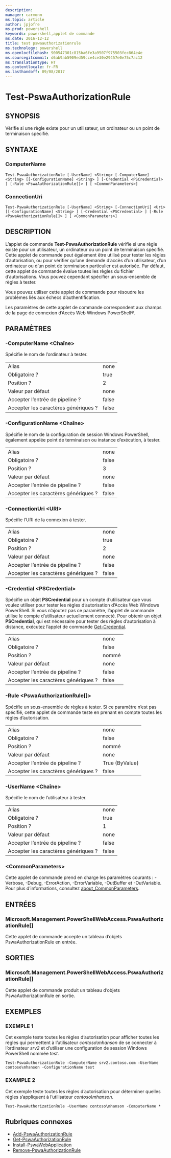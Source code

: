 ```yaml
---
description: 
manager: carmonm
ms.topic: article
author: jpjofre
ms.prod: powershell
keywords: powershell,applet de commande
ms.date: 2016-12-12
title: test pswaauthorizationrule
ms.technology: powershell
ms.openlocfilehash: 900547301c815ba6fe3a9507f975503fec864e4e
ms.sourcegitcommit: d6ab9ab5909ed59cce4ce30e29457e0e75c7ac12
ms.translationtype: HT
ms.contentlocale: fr-FR
ms.lasthandoff: 09/08/2017
---
```

# <a name="test-pswaauthorizationrule"></a>Test-PswaAuthorizationRule

## <a name="synopsis"></a>SYNOPSIS

Vérifie si une règle existe pour un utilisateur, un ordinateur ou un point de terminaison spécifié.

## <a name="syntax"></a>SYNTAXE

### <a name="computername"></a>ComputerName
```
Test-PswaAuthorizationRule [-UserName] <String> [-ComputerName] <String> [[-ConfigurationName] <String> ] [-Credential <PSCredential> ] [-Rule <PswaAuthorizationRule[]> ] [ <CommonParameters>]
```

### <a name="connectionuri"></a>ConnectionUri
```
Test-PswaAuthorizationRule [-UserName] <String> [-ConnectionUri] <Uri> [[-ConfigurationName] <String> ] [-Credential <PSCredential> ] [-Rule <PswaAuthorizationRule[]> ] [ <CommonParameters>]
```

## <a name="description"></a>DESCRIPTION

L’applet de commande **Test-PswaAuthorizationRule** vérifie si une règle existe pour un utilisateur, un ordinateur ou un point de terminaison spécifié.
Cette applet de commande peut également être utilisé pour tester les règles d’autorisation, ou pour vérifier qu’une demande d’accès d’un utilisateur, d’un ordinateur ou d’un point de terminaison particulier est autorisée.
Par défaut, cette applet de commande évalue toutes les règles du fichier d’autorisations.
Vous pouvez cependant spécifier un sous-ensemble de règles à tester.

Vous pouvez utiliser cette applet de commande pour résoudre les problèmes liés aux échecs d’authentification.

Les paramètres de cette applet de commande correspondent aux champs de la page de connexion d’Accès Web Windows PowerShell®.

## <a name="parameters"></a>PARAMÈTRES

### <a name="-computername-ltstringgt"></a>-ComputerName &lt;Chaîne&gt;

Spécifie le nom de l’ordinateur à tester.

|||  
|-|-|
| Alias                              | none                                 |
| Obligatoire ?                            | true                                 |
| Position ?                            | 2                                    |
| Valeur par défaut                        | none                                 |
| Accepter l’entrée de pipeline ?               | false                                |
| Accepter les caractères génériques ?          | false                                |

### <a name="-configurationname-ltstringgt"></a>-ConfigurationName &lt;Chaîne&gt;

Spécifie le nom de la configuration de session Windows PowerShell, également appelée point de terminaison ou instance d’exécution, à tester.

|||  
|-|-|
| Alias                              | none                                 |
| Obligatoire ?                            | false                                |
| Position ?                            | 3                                    |
| Valeur par défaut                        | none                                 |
| Accepter l’entrée de pipeline ?               | false                                |
| Accepter les caractères génériques ?          | false                                |

### <a name="-connectionuri-lturigt"></a>-ConnectionUri &lt;URI&gt;

Spécifie l’URI de la connexion à tester.

|||  
|-|-|
| Alias                              | none                                 |
| Obligatoire ?                            | true                                 |
| Position ?                            | 2                                    |
| Valeur par défaut                        | none                                 |
| Accepter l’entrée de pipeline ?               | false                                |
| Accepter les caractères génériques ?          | false                                |

### <a name="-credential-ltpscredentialgt"></a>-Credential &lt;PSCredential&gt;

Spécifie un objet **PSCredential** pour un compte d’utilisateur que vous voulez utiliser pour tester les règles d’autorisation d’Accès Web Windows PowerShell. Si vous n’ajoutez pas ce paramètre, l’applet de commande utilise le compte d’utilisateur actuellement connecté. Pour obtenir un objet **PSCredential**, qui est nécessaire pour tester des règles d’autorisation à distance, exécutez l’applet de commande [Get-Credential](http://go.microsoft.com/fwlink/?LinkID=293936).

|||  
|-|-|
| Alias                              | none                                 |
| Obligatoire ?                            | false                                |
| Position ?                            | nommé                                |
| Valeur par défaut                        | none                                 |
| Accepter l’entrée de pipeline ?               | false                                |
| Accepter les caractères génériques ?          | false                                |

### <a name="-rule-ltpswaauthorizationrulegt"></a>-Rule &lt;PswaAuthorizationRule\[\]&gt;

Spécifie un sous-ensemble de règles à tester. Si ce paramètre n’est pas spécifié, cette applet de commande teste en prenant en compte toutes les règles d’autorisation.

|||  
|-|-|
| Alias                              | none                                 |
| Obligatoire ?                            | false                                |
| Position ?                            | nommé                                |
| Valeur par défaut                        | none                                 |
| Accepter l’entrée de pipeline ?               | True (ByValue)                       |
| Accepter les caractères génériques ?          | false                                |

### <a name="-username-ltstringgt"></a>-UserName &lt;Chaîne&gt;

Spécifie le nom de l’utilisateur à tester.

|||  
|-|-|
| Alias                              | none                                 |
| Obligatoire ?                            | true                                 |
| Position ?                            | 1                                    |
| Valeur par défaut                        | none                                 |
| Accepter l’entrée de pipeline ?               | false                                |
| Accepter les caractères génériques ?          | false                                |

### <a name="ltcommonparametersgt"></a>&lt;CommonParameters&gt;

Cette applet de commande prend en charge les paramètres courants : -Verbose, -Debug, -ErrorAction, -ErrorVariable, -OutBuffer et -OutVariable.
Pour plus d’informations, consultez [about_CommonParameters](http://go.microsoft.com/fwlink/p/?LinkID=113216).

## <a name="inputs"></a>ENTRÉES

### <a name="microsoftmanagementpowershellwebaccesspswaauthorizationrule"></a>Microsoft.Management.PowerShellWebAccess.PswaAuthorizationRule\[\]

Cette applet de commande accepte un tableau d’objets PswaAuthorizationRule en entrée.

## <a name="outputs"></a>SORTIES

### <a name="microsoftmanagementpowershellwebaccesspswaauthorizationrule"></a>Microsoft.Management.PowerShellWebAccess.PswaAuthorizationRule\[\]

Cette applet de commande produit un tableau d’objets PswaAuthorizationRule en sortie.

## <a name="examples"></a>EXEMPLES

### <a name="example-1"></a>EXEMPLE 1

Cet exemple teste toutes les règles d’autorisation pour afficher toutes les règles qui permettent à l’utilisateur *contoso\\mhanson* de se connecter à l’ordinateur *srv2* et d’utiliser une configuration de session Windows PowerShell nommée *test*.

```
Test-PswaAuthorizationRule -ComputerName srv2.contoso.com -UserName contoso\mhanson -ConfigurationName test
```

### <a name="example-2"></a>EXAMPLE 2

Cet exemple teste toutes les règles d’autorisation pour déterminer quelles règles s’appliquent à l’utilisateur *contoso\\mhanson*.

```
Test-PswaAuthorizationRule -UserName contoso\mhanson -ComputerName *
```

## <a name="related-topics"></a>Rubriques connexes

- [Add-PswaAuthorizationRule](add-pswaauthorizationrule.md)
- [Get-PswaAuthorizationRule](get-pswaauthorizationrule.md)
- [Install-PswaWebApplication](install-pswawebapplication.md)
- [Remove-PswaAuthorizationRule](remove-pswaauthorizationrule.md)
